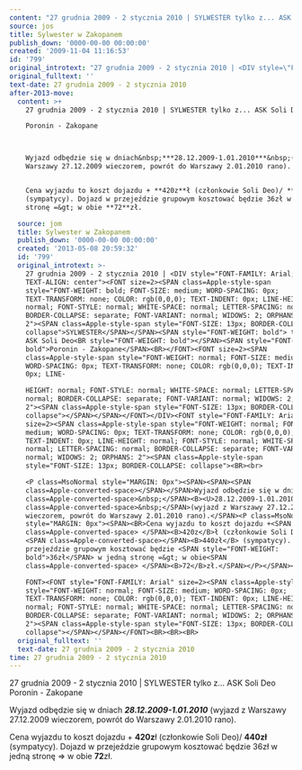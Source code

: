 ```yaml
---
content: "27 grudnia 2009 - 2 stycznia 2010 | SYLWESTER tylko z... ASK Soli Deo\nPoronin - Zakopane\n\n\nWyjazd odbędzie się w dniach&nbsp;***28.12.2009-1.01.2010***&nbsp;(wyjazd z Warszawy 27.12.2009 wieczorem, powrót do Warszawy 2.01.2010 rano).\n\nCena wyjazdu to koszt dojazdu + **420z**ł (członkowie Soli Deo)/ **440zł** (sympatycy). Dojazd w przejeździe grupowym kosztować będzie 36zł w jedną stronę =&gt; w obie **72**zł.\n\n\n\n<!--CONTENT FROM OLD SERVER (jos before 2013): 27 grudnia 2009 - 2 stycznia 2010 | SYLWESTER tylko z... ASK Soli Deo\nPoronin - Zakopane\n\r\n\nWyjazd odbędzie się w dniach&nbsp;***28.12.2009-1.01.2010***&nbsp;(wyjazd z Warszawy 27.12.2009 wieczorem, powrót do Warszawy 2.01.2010 rano).\n\nCena wyjazdu to koszt dojazdu + **420z**ł (członkowie Soli Deo)/ **440zł** (sympatycy). Dojazd w przejeździe grupowym kosztować będzie 36zł w jedną stronę =&gt; w obie **72**zł.\n\n\n-->"
source: jos
title: Sylwester w Zakopanem
publish_down: '0000-00-00 00:00:00'
created: '2009-11-04 11:16:53'
id: '799'
original_introtext: "27 grudnia 2009 - 2 stycznia 2010 | <DIV style=\"FONT-FAMILY: Arial; TEXT-ALIGN: center\"><FONT size=2><SPAN class=Apple-style-span style=\"FONT-WEIGHT: bold; FONT-SIZE: medium; WORD-SPACING: 0px; TEXT-TRANSFORM: none; COLOR: rgb(0,0,0); TEXT-INDENT: 0px; LINE-HEIGHT: normal; FONT-STYLE: normal; WHITE-SPACE: normal; LETTER-SPACING: normal; BORDER-COLLAPSE: separate; FONT-VARIANT: normal; WIDOWS: 2; ORPHANS: 2\"><SPAN class=Apple-style-span style=\"FONT-SIZE: 13px; BORDER-COLLAPSE: collapse\">SYLWESTER</SPAN></SPAN><SPAN style=\"FONT-WEIGHT: bold\"> tylko z... ASK Soli Deo<BR style=\"FONT-WEIGHT: bold\"></SPAN><SPAN style=\"FONT-WEIGHT: bold\">Poronin - Zakopane</SPAN><BR></FONT><FONT size=2><SPAN class=Apple-style-span style=\"FONT-WEIGHT: normal; FONT-SIZE: medium; WORD-SPACING: 0px; TEXT-TRANSFORM: none; COLOR: rgb(0,0,0); TEXT-INDENT: 0px; LINE-HEIGHT: normal; FONT-STYLE: normal; WHITE-SPACE: normal; LETTER-SPACING: normal; BORDER-COLLAPSE: separate; FONT-VARIANT: normal; WIDOWS: 2; ORPHANS: 2\"><SPAN class=Apple-style-span style=\"FONT-SIZE: 13px; BORDER-COLLAPSE: collapse\"></SPAN></SPAN></FONT></DIV><FONT style=\"FONT-FAMILY: Arial\" size=2><SPAN class=Apple-style-span style=\"FONT-WEIGHT: normal; FONT-SIZE: medium; WORD-SPACING: 0px; TEXT-TRANSFORM: none; COLOR: rgb(0,0,0); TEXT-INDENT: 0px; LINE-HEIGHT: normal; FONT-STYLE: normal; WHITE-SPACE: normal; LETTER-SPACING: normal; BORDER-COLLAPSE: separate; FONT-VARIANT: normal; WIDOWS: 2; ORPHANS: 2\"><SPAN class=Apple-style-span style=\"FONT-SIZE: 13px; BORDER-COLLAPSE: collapse\"><BR><br>\r\n<P class=MsoNormal style=\"MARGIN: 0px\"><SPAN><SPAN><SPAN class=Apple-converted-space></SPAN></SPAN>Wyjazd odbędzie się w dniach<SPAN class=Apple-converted-space>&nbsp;</SPAN><B><U>28.12.2009-1.01.2010</U></B><SPAN class=Apple-converted-space>&nbsp;</SPAN>(wyjazd z Warszawy 27.12.2009 wieczorem, powrót do Warszawy 2.01.2010 rano).</SPAN><P class=MsoNormal style=\"MARGIN: 0px\"><SPAN><BR>Cena wyjazdu to koszt dojazdu +<SPAN class=Apple-converted-space> </SPAN><B>420z</B>ł (członkowie Soli Deo)/ <SPAN class=Apple-converted-space></SPAN><B>440zł</B> (sympatycy). Dojazd w przejeździe grupowym kosztować będzie <SPAN style=\"FONT-WEIGHT: bold\">36zł</SPAN> w jedną stronę =&gt; w obie<SPAN class=Apple-converted-space> </SPAN><B>72</B>zł.</SPAN></P></SPAN></SPAN></FONT><FONT style=\"FONT-FAMILY: Arial\" size=2><SPAN class=Apple-style-span style=\"FONT-WEIGHT: normal; FONT-SIZE: medium; WORD-SPACING: 0px; TEXT-TRANSFORM: none; COLOR: rgb(0,0,0); TEXT-INDENT: 0px; LINE-HEIGHT: normal; FONT-STYLE: normal; WHITE-SPACE: normal; LETTER-SPACING: normal; BORDER-COLLAPSE: separate; FONT-VARIANT: normal; WIDOWS: 2; ORPHANS: 2\"><SPAN class=Apple-style-span style=\"FONT-SIZE: 13px; BORDER-COLLAPSE: collapse\"></SPAN></SPAN></FONT><BR><BR><BR>"
original_fulltext: ''
text-date: 27 grudnia 2009 - 2 stycznia 2010
after-2013-move:
  content: >+
    27 grudnia 2009 - 2 stycznia 2010 | SYLWESTER tylko z... ASK Soli Deo

    Poronin - Zakopane



    Wyjazd odbędzie się w dniach&nbsp;***28.12.2009-1.01.2010***&nbsp;(wyjazd z
    Warszawy 27.12.2009 wieczorem, powrót do Warszawy 2.01.2010 rano).


    Cena wyjazdu to koszt dojazdu + **420z**ł (członkowie Soli Deo)/ **440zł**
    (sympatycy). Dojazd w przejeździe grupowym kosztować będzie 36zł w jedną
    stronę =&gt; w obie **72**zł.

  source: jom
  title: Sylwester w Zakopanem
  publish_down: '0000-00-00 00:00:00'
  created: '2013-05-08 20:59:32'
  id: '799'
  original_introtext: >-
    27 grudnia 2009 - 2 stycznia 2010 | <DIV style="FONT-FAMILY: Arial;
    TEXT-ALIGN: center"><FONT size=2><SPAN class=Apple-style-span
    style="FONT-WEIGHT: bold; FONT-SIZE: medium; WORD-SPACING: 0px;
    TEXT-TRANSFORM: none; COLOR: rgb(0,0,0); TEXT-INDENT: 0px; LINE-HEIGHT:
    normal; FONT-STYLE: normal; WHITE-SPACE: normal; LETTER-SPACING: normal;
    BORDER-COLLAPSE: separate; FONT-VARIANT: normal; WIDOWS: 2; ORPHANS:
    2"><SPAN class=Apple-style-span style="FONT-SIZE: 13px; BORDER-COLLAPSE:
    collapse">SYLWESTER</SPAN></SPAN><SPAN style="FONT-WEIGHT: bold"> tylko z...
    ASK Soli Deo<BR style="FONT-WEIGHT: bold"></SPAN><SPAN style="FONT-WEIGHT:
    bold">Poronin - Zakopane</SPAN><BR></FONT><FONT size=2><SPAN
    class=Apple-style-span style="FONT-WEIGHT: normal; FONT-SIZE: medium;
    WORD-SPACING: 0px; TEXT-TRANSFORM: none; COLOR: rgb(0,0,0); TEXT-INDENT:
    0px; LINE-

    HEIGHT: normal; FONT-STYLE: normal; WHITE-SPACE: normal; LETTER-SPACING:
    normal; BORDER-COLLAPSE: separate; FONT-VARIANT: normal; WIDOWS: 2; ORPHANS:
    2"><SPAN class=Apple-style-span style="FONT-SIZE: 13px; BORDER-COLLAPSE:
    collapse"></SPAN></SPAN></FONT></DIV><FONT style="FONT-FAMILY: Arial"
    size=2><SPAN class=Apple-style-span style="FONT-WEIGHT: normal; FONT-SIZE:
    medium; WORD-SPACING: 0px; TEXT-TRANSFORM: none; COLOR: rgb(0,0,0);
    TEXT-INDENT: 0px; LINE-HEIGHT: normal; FONT-STYLE: normal; WHITE-SPACE:
    normal; LETTER-SPACING: normal; BORDER-COLLAPSE: separate; FONT-VARIANT:
    normal; WIDOWS: 2; ORPHANS: 2"><SPAN class=Apple-style-span
    style="FONT-SIZE: 13px; BORDER-COLLAPSE: collapse"><BR><br>

    <P class=MsoNormal style="MARGIN: 0px"><SPAN><SPAN><SPAN
    class=Apple-converted-space></SPAN></SPAN>Wyjazd odbędzie się w dniach<SPAN
    class=Apple-converted-space>&nbsp;</SPAN><B><U>28.12.2009-1.01.2010</U></B><SPAN
    class=Apple-converted-space>&nbsp;</SPAN>(wyjazd z Warszawy 27.12.2009
    wieczorem, powrót do Warszawy 2.01.2010 rano).</SPAN><P class=MsoNormal
    style="MARGIN: 0px"><SPAN><BR>Cena wyjazdu to koszt dojazdu +<SPAN
    class=Apple-converted-space> </SPAN><B>420z</B>ł (członkowie Soli Deo)/
    <SPAN class=Apple-converted-space></SPAN><B>440zł</B> (sympatycy). Dojazd w
    przejeździe grupowym kosztować będzie <SPAN style="FONT-WEIGHT:
    bold">36zł</SPAN> w jedną stronę =&gt; w obie<SPAN
    class=Apple-converted-space> </SPAN><B>72</B>zł.</SPAN></P></SPAN></SPAN></

    FONT><FONT style="FONT-FAMILY: Arial" size=2><SPAN class=Apple-style-span
    style="FONT-WEIGHT: normal; FONT-SIZE: medium; WORD-SPACING: 0px;
    TEXT-TRANSFORM: none; COLOR: rgb(0,0,0); TEXT-INDENT: 0px; LINE-HEIGHT:
    normal; FONT-STYLE: normal; WHITE-SPACE: normal; LETTER-SPACING: normal;
    BORDER-COLLAPSE: separate; FONT-VARIANT: normal; WIDOWS: 2; ORPHANS:
    2"><SPAN class=Apple-style-span style="FONT-SIZE: 13px; BORDER-COLLAPSE:
    collapse"></SPAN></SPAN></FONT><BR><BR><BR>
  original_fulltext: ''
  text-date: 27 grudnia 2009 - 2 stycznia 2010
time: 27 grudnia 2009 - 2 stycznia 2010
---
```

27 grudnia 2009 - 2 stycznia 2010 | SYLWESTER tylko z... ASK Soli Deo
Poronin - Zakopane


Wyjazd odbędzie się w dniach&nbsp;***28.12.2009-1.01.2010***&nbsp;(wyjazd z Warszawy 27.12.2009 wieczorem, powrót do Warszawy 2.01.2010 rano).

Cena wyjazdu to koszt dojazdu + **420z**ł (członkowie Soli Deo)/ **440zł** (sympatycy). Dojazd w przejeździe grupowym kosztować będzie 36zł w jedną stronę =&gt; w obie **72**zł.



<!--CONTENT FROM OLD SERVER (jos before 2013): 27 grudnia 2009 - 2 stycznia 2010 | SYLWESTER tylko z... ASK Soli Deo
Poronin - Zakopane


Wyjazd odbędzie się w dniach&nbsp;***28.12.2009-1.01.2010***&nbsp;(wyjazd z Warszawy 27.12.2009 wieczorem, powrót do Warszawy 2.01.2010 rano).

Cena wyjazdu to koszt dojazdu + **420z**ł (członkowie Soli Deo)/ **440zł** (sympatycy). Dojazd w przejeździe grupowym kosztować będzie 36zł w jedną stronę =&gt; w obie **72**zł.


-->

<!--{{json:{"created_date":"2009-11-04 11:16:53","publish_down":"0000-00-00 00:00:00","id":"799"}}}-->